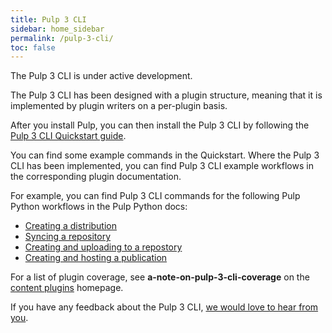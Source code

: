 ```yaml
---
title: Pulp 3 CLI
sidebar: home_sidebar
permalink: /pulp-3-cli/
toc: false
---
```


The Pulp 3 CLI is under active development.

The Pulp 3 CLI has been designed with a plugin structure, meaning that it is implemented by plugin writers on a per-plugin basis.

After you install Pulp, you can then install the Pulp 3 CLI by following the [Pulp 3 CLI Quickstart guide](https://docs.pulpproject.org/pulp_cli/quickstart.html).

You can find some example commands in the Quickstart. Where the Pulp 3 CLI has been implemented, you can find Pulp 3 CLI example workflows in the corresponding plugin documentation.

For example, you can find Pulp 3 CLI commands for the following Pulp Python workflows in the Pulp Python docs:

* [Creating a distribution](https://docs.pulpproject.org/pulp_python/workflows/pypi.html#create-a-distribution)
* [Syncing a repository](https://docs.pulpproject.org/pulp_python/workflows/sync.html)
* [Creating and uploading to a repostory](https://docs.pulpproject.org/pulp_python/workflows/upload.html)
* [Creating and hosting a publication](https://docs.pulpproject.org/pulp_python/workflows/publish.html)

For a list of plugin coverage, see **a-note-on-pulp-3-cli-coverage** on the [content plugins](/content-plugins/) homepage.

If you have any feedback about the Pulp 3 CLI, [we would love to hear from you](https://forms.gle/NirgdhxvaoTucfBA6).

